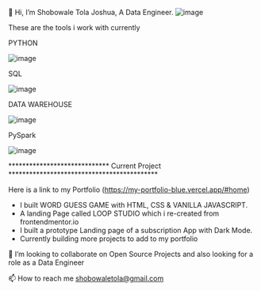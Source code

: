  👋 Hi, I’m Shobowale Tola Joshua,  A Data Engineer.
![image](https://github.com/CAMPSLOPY/CAMPSLOPY/assets/54154401/c900e52b-0fdf-4a54-bf1d-679682867757)



These are the tools i work with currently 

PYTHON 

![image](https://github.com/CAMPSLOPY/CAMPSLOPY/assets/54154401/e9c6dab5-af22-4e3b-abfe-3555fd52b820)

SQL 

![image](https://github.com/CAMPSLOPY/CAMPSLOPY/assets/54154401/7b83c2e9-51ba-45c4-b36f-e18144cd0375)

DATA WAREHOUSE

![image](https://github.com/CAMPSLOPY/CAMPSLOPY/assets/54154401/59b656b2-3d3c-4741-a5e2-9ed1f2c48863)

PySpark

![image](https://github.com/CAMPSLOPY/CAMPSLOPY/assets/54154401/b98f627e-7918-4ce7-bb06-410fa21335c7)

 ***************************** Current Project *******************************************

 Here is a link to my Portfolio (https://my-portfolio-blue.vercel.app/#home)
 - I built WORD GUESS GAME with HTML, CSS & VANILLA JAVASCRIPT.
 - A landing Page called LOOP STUDIO which i re-created from frontendmentor.io
 - I built a prototype Landing page of a subscription App with Dark Mode.
 - Currently building more projects to add to my portfolio
 
 



💞️ I’m looking to collaborate on Open Source Projects and also looking for a role as a Data Engineer

 📫 How to reach me shobowaletola@gmail.com 

<!---
CAMPSLOPY/CAMPSLOPY is a ✨ special ✨ repository because its `README.md` (this file) appears on your GitHub profile.
You can click the Preview link to take a look at your changes.
--->
